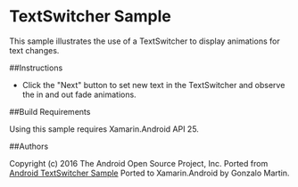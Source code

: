 # TextSwitcher Sample

This sample illustrates the use of a TextSwitcher to display animations for text changes.

##Instructions

- Click the "Next" button to set new text in the TextSwitcher and observe the in and out fade animations.


##Build Requirements

Using this sample requires Xamarin.Android API 25.


##Authors

Copyright (c) 2016 The Android Open Source Project, Inc.
Ported from [Android TextSwitcher Sample](https://github.com/googlesamples/android-TextSwitcher)
Ported to Xamarin.Android by Gonzalo Martin.
